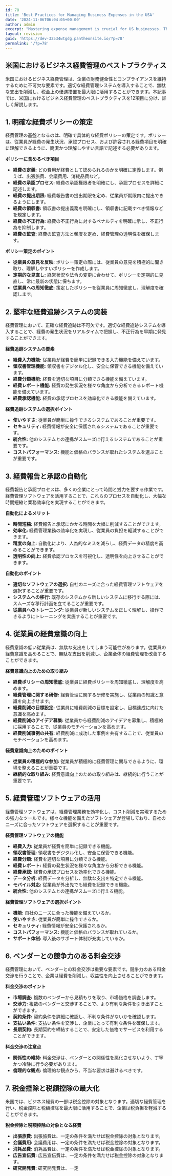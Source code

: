 ```yaml
---
id: 78
title: 'Best Practices for Managing Business Expenses in the USA'
date: '2024-11-06T06:04:05+00:00'
author: admin
excerpt: "Mastering expense management is crucial for US businesses. This article outlines best practices for tracking, budgeting, and optimizing expenses, including tips on software, policies, and tax implications.  \n"
layout: revision
guid: 'https://dev-32534wtgdg.pantheonsite.io/?p=78'
permalink: '/?p=78'
---
```


## 米国におけるビジネス経費管理のベストプラクティス

米国におけるビジネス経費管理は、企業の財務健全性とコンプライアンスを維持するために不可欠な要素です。適切な経費管理システムを導入することで、無駄な支出を削減し、税金上の優遇措置を最大限に活用することができます。本記事では、米国におけるビジネス経費管理のベストプラクティスを12項目に分け、詳しく解説します。

## 1. 明確な経費ポリシーの策定

経費管理の基盤となるのは、明確で具体的な経費ポリシーの策定です。ポリシーは、従業員が経費の発生状況、承認プロセス、および許容される経費項目を明確に理解できるように、簡潔かつ理解しやすい言語で記述する必要があります。

**ポリシーに含めるべき項目**

- **経費の定義:** どの費用が経費として認められるのかを明確に定義します。例えば、出張旅費、会議費用、消耗品費など。
- **経費の承認プロセス:** 経費の承認権限者を明確にし、承認プロセスを詳細に記述します。
- **経費の提出期限:** 経費報告書の提出期限を定め、従業員が期限内に提出できるようにします。
- **経費の領収書:** 領収書の提出義務を明確にし、領収書に記載すべき情報などを規定します。
- **経費の不正行為:** 経費の不正行為に対するペナルティを明確に示し、不正行為を抑制します。
- **経費の監査:** 経費の監査方法と頻度を定め、経費管理の透明性を確保します。

**ポリシー策定のポイント**

- **従業員の意見を反映:** ポリシー策定の際には、従業員の意見を積極的に聞き取り、理解しやすいポリシーを作成します。
- **定期的な見直し:** 経営状況や法令の変更に合わせて、ポリシーを定期的に見直し、常に最新の状態に保ちます。
- **従業員への周知徹底:** 策定したポリシーを従業員に周知徹底し、理解度を確認します。

## 2. 堅牢な経費追跡システムの実装

経費管理において、正確な経費追跡は不可欠です。適切な経費追跡システムを導入することで、経費の発生状況をリアルタイムで把握し、不正行為を早期に発見することができます。

**経費追跡システムの要素**

- **経費入力機能:** 従業員が経費を簡単に記録できる入力機能を備えています。
- **領収書管理機能:** 領収書をデジタル化し、安全に保管できる機能を備えています。
- **経費分類機能:** 経費を適切な項目に分類できる機能を備えています。
- **経費レポート機能:** 経費の発生状況を様々な角度から分析できるレポート機能を備えています。
- **経費承認機能:** 経費の承認プロセスを効率化できる機能を備えています。

**経費追跡システムの選択ポイント**

- **使いやすさ:** 従業員が簡単に操作できるシステムであることが重要です。
- **セキュリティ:** 経費情報が安全に保護されるシステムであることが重要です。
- **統合性:** 他のシステムとの連携がスムーズに行えるシステムであることが重要です。
- **コストパフォーマンス:** 機能と価格のバランスが取れたシステムを選ぶことが重要です。

## 3. 経費報告と承認の自動化

経費報告と承認プロセスは、多くの企業にとって時間と労力を要する作業です。経費管理ソフトウェアを活用することで、これらのプロセスを自動化し、大幅な時間短縮と業務効率化を実現することができます。

**自動化によるメリット**

- **時間短縮:** 経費報告と承認にかかる時間を大幅に削減することができます。
- **効率化:** 経費管理業務の効率化を実現し、従業員の負担を軽減することができます。
- **精度の向上:** 自動化により、人為的なミスを減らし、経費データの精度を高めることができます。
- **透明性の向上:** 経費承認プロセスを可視化し、透明性を向上させることができます。

**自動化のポイント**

- **適切なソフトウェアの選択:** 自社のニーズに合った経費管理ソフトウェアを選択することが重要です。
- **システムへの移行:** 既存のシステムから新しいシステムに移行する際には、スムーズな移行計画を立てることが重要です。
- **従業員へのトレーニング:** 従業員が新しいシステムを正しく理解し、操作できるようにトレーニングを実施することが重要です。

## 4. 従業員の経費意識の向上

経費意識の低い従業員は、無駄な支出をしてしまう可能性があります。従業員の経費意識を高めることで、無駄な支出を削減し、企業全体の経費管理を改善することができます。

**経費意識向上のための取り組み**

- **経費ポリシーの周知徹底:** 従業員に経費ポリシーを周知徹底し、理解度を高めます。
- **経費管理に関する研修:** 経費管理に関する研修を実施し、従業員の知識と意識を向上させます。
- **経費削減の目標設定:** 従業員に経費削減の目標を設定し、目標達成に向けた意識を高めます。
- **経費削減のアイデア募集:** 従業員から経費削減のアイデアを募集し、積極的に採用することで、従業員のモチベーションを高めます。
- **経費削減事例の共有:** 経費削減に成功した事例を共有することで、従業員のモチベーションを高めます。

**経費意識向上のためのポイント**

- **従業員の積極的な参加:** 従業員が積極的に経費管理に関与できるように、環境を整えることが重要です。
- **継続的な取り組み:** 経費意識向上のための取り組みは、継続的に行うことが重要です。

## 5. 経費管理ソフトウェアの活用

経費管理ソフトウェアは、経費管理業務を効率化し、コスト削減を実現するための強力なツールです。様々な機能を備えたソフトウェアが登場しており、自社のニーズに合ったソフトウェアを選択することが重要です。

**経費管理ソフトウェアの機能**

- **経費入力:** 従業員が経費を簡単に記録できる機能。
- **領収書管理:** 領収書をデジタル化し、安全に保管できる機能。
- **経費分類:** 経費を適切な項目に分類できる機能。
- **経費レポート:** 経費の発生状況を様々な角度から分析できる機能。
- **経費承認:** 経費の承認プロセスを効率化できる機能。
- **データ分析:** 経費データを分析し、無駄な支出を特定できる機能。
- **モバイル対応:** 従業員が外出先でも経費を記録できる機能。
- **統合性:** 他のシステムとの連携がスムーズに行える機能。

**経費管理ソフトウェアの選択ポイント**

- **機能:** 自社のニーズに合った機能を備えているか。
- **使いやすさ:** 従業員が簡単に操作できるか。
- **セキュリティ:** 経費情報が安全に保護されるか。
- **コストパフォーマンス:** 機能と価格のバランスが取れているか。
- **サポート体制:** 導入後のサポート体制が充実しているか。

## 6. ベンダーとの競争力のある料金交渉

経費管理において、ベンダーとの料金交渉は重要な要素です。競争力のある料金交渉を行うことで、企業は経費を削減し、収益性を向上させることができます。

**料金交渉のポイント**

- **市場調査:** 複数のベンダーから見積もりを取り、市場価格を調査します。
- **交渉力:** 複数のベンダーと交渉することで、より有利な条件を引き出すことができます。
- **契約条件:** 契約条件を詳細に確認し、不利な条件がないかを確認します。
- **支払い条件:** 支払い条件を交渉し、企業にとって有利な条件を確保します。
- **長期契約:** 長期契約を締結することで、安定した価格でサービスを利用することができます。

**料金交渉の注意点**

- **関係性の維持:** 料金交渉は、ベンダーとの関係性を悪化させないよう、丁寧かつ冷静に行う必要があります。
- **倫理的な観点:** 倫理的な観点から、不当な要求は避けるべきです。

## 7. 税金控除と税額控除の最大化

米国では、ビジネス経費の一部は税金控除の対象となります。適切な経費管理を行い、税金控除と税額控除を最大限に活用することで、企業は税負担を軽減することができます。

**税金控除と税額控除の対象となる経費**

- **出張旅費:** 出張旅費は、一定の条件を満たせば税金控除の対象となります。
- **会議費用:** 会議費用は、一定の条件を満たせば税金控除の対象となります。
- **消耗品費:** 消耗品費は、一定の条件を満たせば税金控除の対象となります。
- **広告宣伝費:** 広告宣伝費は、一定の条件を満たせば税金控除の対象となります。
- **研究開発費:** 研究開発費は、一定